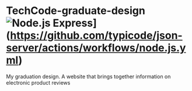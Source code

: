 # TechCode-graduate-design ![Node.js Express](https://github.com/typicode/json-server/actions/workflows/node.js.yml/badge.svg?branch=master)](https://github.com/typicode/json-server/actions/workflows/node.js.yml)
My graduation design. 
A website that brings together information on electronic product reviews
